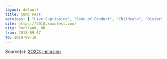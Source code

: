 ```yaml
---
layout: default
title: XOXO Fest
services: [ "Live Captioning", "Code of Conduct", "Childcare", "Dietary Accommodation", "Restrooms: All-Gender / Gender-Neutral", "Mobility Access", "Quiet/Rest Area", "Reserved Seating Near Stage", "Service Animals Welcome", "Childcare", "Media Policy" ]
site: https://2018.xoxofest.com/
city: Portland, OR
from: 2018-09-07
to: 2018-09-10
---
```


Source(s): [XOXO: Inclusion](https://2018.xoxofest.com/inclusion)
